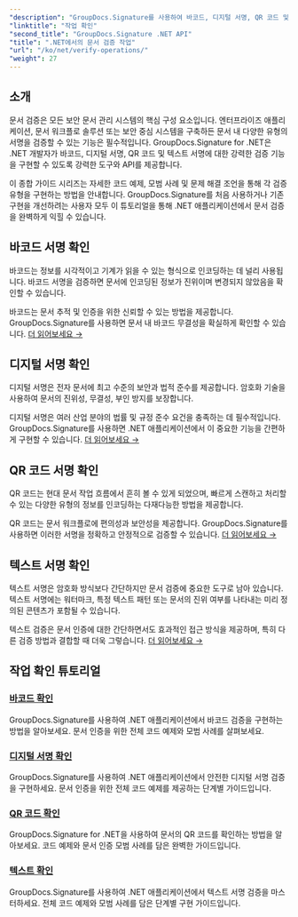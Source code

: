 ```yaml
---
"description": "GroupDocs.Signature를 사용하여 바코드, 디지털 서명, QR 코드 및 텍스트 인증에 대한 포괄적인 튜토리얼을 통해 .NET 애플리케이션에서 문서 검증을 마스터하세요."
"linktitle": "작업 확인"
"second_title": "GroupDocs.Signature .NET API"
"title": ".NET에서의 문서 검증 작업"
"url": "/ko/net/verify-operations/"
"weight": 27
---
```


## 소개

문서 검증은 모든 보안 문서 관리 시스템의 핵심 구성 요소입니다. 엔터프라이즈 애플리케이션, 문서 워크플로 솔루션 또는 보안 중심 시스템을 구축하든 문서 내 다양한 유형의 서명을 검증할 수 있는 기능은 필수적입니다. GroupDocs.Signature for .NET은 .NET 개발자가 바코드, 디지털 서명, QR 코드 및 텍스트 서명에 대한 강력한 검증 기능을 구현할 수 있도록 강력한 도구와 API를 제공합니다.

이 종합 가이드 시리즈는 자세한 코드 예제, 모범 사례 및 문제 해결 조언을 통해 각 검증 유형을 구현하는 방법을 안내합니다. GroupDocs.Signature를 처음 사용하거나 기존 구현을 개선하려는 사용자 모두 이 튜토리얼을 통해 .NET 애플리케이션에서 문서 검증을 완벽하게 익힐 수 있습니다.

## 바코드 서명 확인

바코드는 정보를 시각적이고 기계가 읽을 수 있는 형식으로 인코딩하는 데 널리 사용됩니다. 바코드 서명을 검증하면 문서에 인코딩된 정보가 진위이며 변경되지 않았음을 확인할 수 있습니다.

바코드는 문서 추적 및 인증을 위한 신뢰할 수 있는 방법을 제공합니다. GroupDocs.Signature를 사용하면 문서 내 바코드 무결성을 확실하게 확인할 수 있습니다. [더 읽어보세요 →](/net/verify-operations/verify-barcode/)

## 디지털 서명 확인

디지털 서명은 전자 문서에 최고 수준의 보안과 법적 준수를 제공합니다. 암호화 기술을 사용하여 문서의 진위성, 무결성, 부인 방지를 보장합니다.


디지털 서명은 여러 산업 분야의 법률 및 규정 준수 요건을 충족하는 데 필수적입니다. GroupDocs.Signature를 사용하면 .NET 애플리케이션에서 이 중요한 기능을 간편하게 구현할 수 있습니다. [더 읽어보세요 →](/net/verify-operations/verify-digital/)

## QR 코드 서명 확인

QR 코드는 현대 문서 작업 흐름에서 흔히 볼 수 있게 되었으며, 빠르게 스캔하고 처리할 수 있는 다양한 유형의 정보를 인코딩하는 다재다능한 방법을 제공합니다.

QR 코드는 문서 워크플로에 편의성과 보안성을 제공합니다. GroupDocs.Signature를 사용하면 이러한 서명을 정확하고 안정적으로 검증할 수 있습니다. [더 읽어보세요 →](/net/verify-operations/verify-qr-code/)

## 텍스트 서명 확인

텍스트 서명은 암호화 방식보다 간단하지만 문서 검증에 중요한 도구로 남아 있습니다. 텍스트 서명에는 워터마크, 특정 텍스트 패턴 또는 문서의 진위 여부를 나타내는 미리 정의된 콘텐츠가 포함될 수 있습니다.

텍스트 검증은 문서 인증에 대한 간단하면서도 효과적인 접근 방식을 제공하며, 특히 다른 검증 방법과 결합할 때 더욱 그렇습니다. [더 읽어보세요 →](/net/verify-operations/verify-text/)

## 작업 확인 튜토리얼
### [바코드 확인](./verify-barcode/)
GroupDocs.Signature를 사용하여 .NET 애플리케이션에서 바코드 검증을 구현하는 방법을 알아보세요. 문서 인증을 위한 전체 코드 예제와 모범 사례를 살펴보세요.

### [디지털 서명 확인](./verify-digital/)
GroupDocs.Signature를 사용하여 .NET 애플리케이션에서 안전한 디지털 서명 검증을 구현하세요. 문서 인증을 위한 전체 코드 예제를 제공하는 단계별 가이드입니다.

### [QR 코드 확인](./verify-qr-code/)
GroupDocs.Signature for .NET을 사용하여 문서의 QR 코드를 확인하는 방법을 알아보세요. 코드 예제와 문서 인증 모범 사례를 담은 완벽한 가이드입니다.

### [텍스트 확인](./verify-text/)
GroupDocs.Signature를 사용하여 .NET 애플리케이션에서 텍스트 서명 검증을 마스터하세요. 전체 코드 예제와 모범 사례를 담은 단계별 구현 가이드입니다.